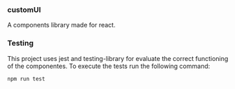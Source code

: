 ### customUI
A components library made for react.

### Testing
This project uses jest and testing-library for evaluate the correct functioning of the componentes. To execute the tests run the following command:

```
npm run test
```
